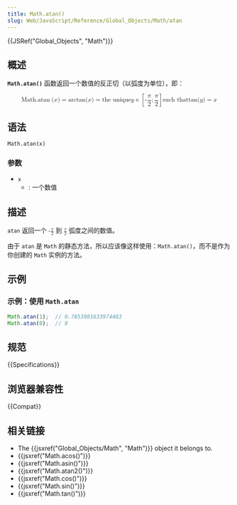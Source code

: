 ```yaml
---
title: Math.atan()
slug: Web/JavaScript/Reference/Global_Objects/Math/atan
---
```


{{JSRef("Global_Objects", "Math")}}

## 概述

**`Math.atan()`** 函数返回一个数值的反正切（以弧度为单位），即：

<math display="block"><semantics><mrow><mstyle mathvariant="monospace"><mrow><mo lspace="0em" rspace="thinmathspace">Math.atan</mo><mo stretchy="false">(</mo><mi>x</mi><mo stretchy="false">)</mo></mrow></mstyle><mo>=</mo><mo lspace="0em" rspace="0em">arctan</mo><mo stretchy="false">(</mo><mi>x</mi><mo stretchy="false">)</mo><mo>=</mo><mtext> the unique </mtext><mspace width="thickmathspace"></mspace><mi>y</mi><mo>∊</mo><mrow><mo>[</mo><mrow><mo>-</mo><mfrac><mi>π</mi><mn>2</mn></mfrac><mo>;</mo><mfrac><mi>π</mi><mn>2</mn></mfrac></mrow><mo>]</mo></mrow><mspace width="thinmathspace"></mspace><mtext>such that</mtext><mspace width="thickmathspace"></mspace><mo lspace="0em" rspace="0em">tan</mo><mo stretchy="false">(</mo><mi>y</mi><mo stretchy="false">)</mo><mo>=</mo><mi>x</mi></mrow><annotation encoding="TeX">\mathtt{\operatorname{Math.atan}(x)} = \arctan(x) = \text{ the unique } \; y \in \left[-\frac{\pi}{2}; \frac{\pi}{2}\right] \, \text{such that} \; \tan(y) = x</annotation></semantics></math>

## 语法

```plain
Math.atan(x)
```

### 参数

- `x`
  - : 一个数值

## 描述

`atan` 返回一个 <math><semantics><mrow><mo>-</mo><mfrac><mi>π</mi><mn>2</mn></mfrac></mrow><annotation encoding="TeX">-\frac{\pi}{2}</annotation></semantics></math> 到 <math><semantics><mfrac><mi>π</mi><mn>2</mn></mfrac><annotation encoding="TeX">\frac{\pi}{2}</annotation></semantics></math> 弧度之间的数值。

由于 `atan` 是 `Math` 的静态方法，所以应该像这样使用：`Math.atan()`，而不是作为你创建的 `Math` 实例的方法。

## 示例

### 示例：使用 `Math.atan`

```js
Math.atan(1);  // 0.7853981633974483
Math.atan(0);  // 0
```

## 规范

{{Specifications}}

## 浏览器兼容性

{{Compat}}

## 相关链接

- The {{jsxref("Global_Objects/Math", "Math")}} object it belongs to.
- {{jsxref("Math.acos()")}}
- {{jsxref("Math.asin()")}}
- {{jsxref("Math.atan2()")}}
- {{jsxref("Math.cos()")}}
- {{jsxref("Math.sin()")}}
- {{jsxref("Math.tan()")}}
